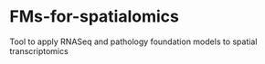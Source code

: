 # FMs-for-spatialomics
Tool to apply RNASeq and pathology foundation models to spatial transcriptomics
